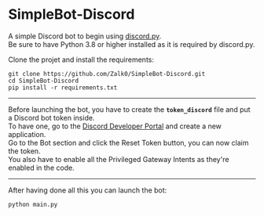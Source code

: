 #     SimpleBot-Discord

A simple Discord bot to begin using [discord.py](https://github.com/Rapptz/discord.py).  
Be sure to have Python 3.8 or higher installed as it is required by discord.py.

Clone the projet and install the requirements:

```
git clone https://github.com/Zalk0/SimpleBot-Discord.git
cd SimpleBot-Discord
pip install -r requirements.txt
```

---
Before launching the bot, you have to create the **`token_discord`** file and put a Discord bot token inside.  
To have one, go to the [Discord Developer Portal](https://discord.com/developers) and create a new application.  
Go to the Bot section and click the Reset Token button, you can now claim the token.  
You also have to enable all the Privileged Gateway Intents as they're enabled in the code.

---
After having done all this you can launch the bot:

```
python main.py
```
